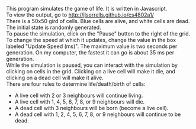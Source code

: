 This program simulates the game of life.  It is written in Javascript.  
To view the output, go to http://jlsorrells.github.io/cs4802a1/  
There is a 50x50 gird of cells.  Blue cells are alive, and white cells are dead.  The initial state is randomly generated.  
To pause the simulation, click on the "Pause" button to the right of the grid.  
To change the speed at which it updates, change the value in the box labeled "Update Speed (ms)".  The maximum value is two seconds per generation.  On my computer, the fastest it can go is about 35 ms per generation.  
While the simulation is paused, you can interact with the simulation by clicking on cells in the grid.  Clicking on a live cell will make it die, and clicking on a dead cell will make it alive.  
There are four rules to determine life/death/birth of cells:  
 - A live cell with 2 or 3 neighbours will continue living.  
 - A live cell with 1, 4, 5, 6, 7, 8, or 9 neighbours will die.  
 - A dead cell with 3 neighbours will be born (become a live cell).  
 - A dead cell with 1, 2, 4, 5, 6, 7, 8, or 9 neighbours will continue to be dead.  
